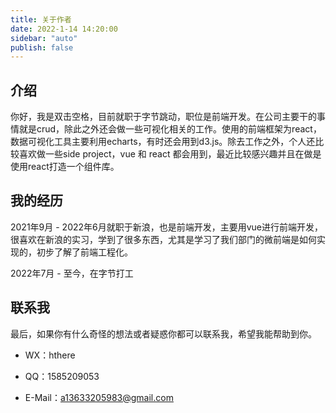 ```yaml
---
title: 关于作者
date: 2022-1-14 14:20:00
sidebar: "auto"
publish: false
---
```


<!-- more -->

## 介绍

你好，我是双击空格，目前就职于字节跳动，职位是前端开发。在公司主要干的事情就是crud，除此之外还会做一些可视化相关的工作。使用的前端框架为react，数据可视化工具主要利用echarts，有时还会用到d3.js。除去工作之外，个人还比较喜欢做一些side project，vue 和 react 都会用到，最近比较感兴趣并且在做是使用react打造一个组件库。

## 我的经历

2021年9月 - 2022年6月就职于新浪，也是前端开发，主要用vue进行前端开发，很喜欢在新浪的实习，学到了很多东西，尤其是学习了我们部门的微前端是如何实现的，初步了解了前端工程化。

2022年7月 - 至今，在字节打工

## 联系我
最后，如果你有什么奇怪的想法或者疑惑你都可以联系我，希望我能帮助到你。

- WX：hthere

- QQ：1585209053

- E-Mail：a13633205983@gmail.com